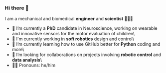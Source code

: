 ### Hi there 👋

I am a mechanical and biomedical **engineer** and **scientist** 🦾👨‍🔬

- 🧠 I’m currently a **PhD** candidate in Neuroscience, working on wearable and innovative sensors for the motor evaluation of children\
- 🤖 I'm currently working in **soft robotics** design and control\
- 🌱 I’m currently learning how to use GitHub better for **Python** coding and more\
- 🤲 I’m looking for collaborations on projects involving **robotic control** and **data analysis**\
- 🏳️‍🌈 Pronouns: he/him
